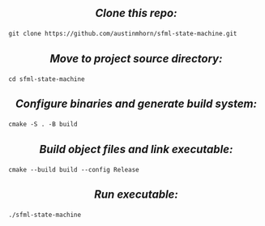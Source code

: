<h2><p align="center"><i>Clone this repo: </i></p></h2>

    git clone https://github.com/austinmhorn/sfml-state-machine.git

<h2><p align="center"><i>Move to project source directory: </i></p></h2>
    
    cd sfml-state-machine
    
 <h2><p align="center"><i>Configure binaries and generate build system: </i></p></h2>

    cmake -S . -B build 

 <h2><p align="center"><i>Build object files and link executable: </i></p></h2>

    cmake --build build --config Release
    
 <h2><p align="center"><i>Run executable: </i></p></h2>

    ./sfml-state-machine
